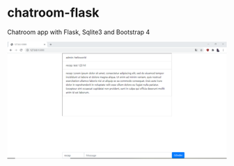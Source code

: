# chatroom-flask

Chatroom app with Flask, Sqlite3 and Bootstrap 4

![](https://raw.githubusercontent.com/recepdagli/chatroom-flask/master/screenshot.PNG)
